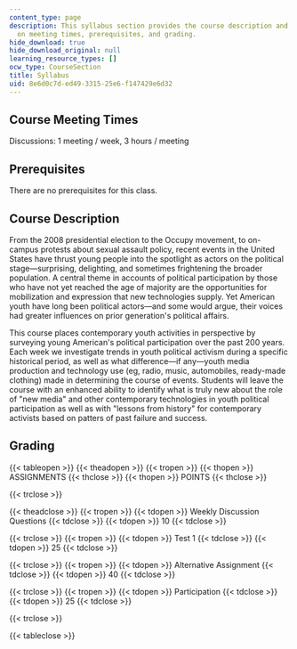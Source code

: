 ```yaml
---
content_type: page
description: This syllabus section provides the course description and information
  on meeting times, prerequisites, and grading.
hide_download: true
hide_download_original: null
learning_resource_types: []
ocw_type: CourseSection
title: Syllabus
uid: 8e6d0c7d-ed49-3315-25e6-f147429e6d32
---
```


Course Meeting Times
--------------------

Discussions: 1 meeting / week, 3 hours / meeting

Prerequisites
-------------

There are no prerequisites for this class.

Course Description
------------------

From the 2008 presidential election to the Occupy movement, to on-campus protests about sexual assault policy, recent events in the United States have thrust young people into the spotlight as actors on the political stage—surprising, delighting, and sometimes frightening the broader population. A central theme in accounts of political participation by those who have not yet reached the age of majority are the opportunities for mobilization and expression that new technologies supply. Yet American youth have long been political actors—and some would argue, their voices had greater influences on prior generation's political affairs.

This course places contemporary youth activities in perspective by surveying young American's political participation over the past 200 years. Each week we investigate trends in youth political activism during a specific historical period, as well as what difference—if any—youth media production and technology use (eg, radio, music, automobiles, ready-made clothing) made in determining the course of events. Students will leave the course with an enhanced ability to identify what is truly new about the role of "new media" and other contemporary technologies in youth political participation as well as with "lessons from history" for contemporary activists based on patters of past failure and success.

Grading
-------

{{< tableopen >}}
{{< theadopen >}}
{{< tropen >}}
{{< thopen >}}
ASSIGNMENTS
{{< thclose >}}
{{< thopen >}}
POINTS
{{< thclose >}}

{{< trclose >}}

{{< theadclose >}}
{{< tropen >}}
{{< tdopen >}}
Weekly Discussion Questions
{{< tdclose >}}
{{< tdopen >}}
10
{{< tdclose >}}

{{< trclose >}}
{{< tropen >}}
{{< tdopen >}}
Test 1
{{< tdclose >}}
{{< tdopen >}}
25
{{< tdclose >}}

{{< trclose >}}
{{< tropen >}}
{{< tdopen >}}
Alternative Assignment
{{< tdclose >}}
{{< tdopen >}}
40
{{< tdclose >}}

{{< trclose >}}
{{< tropen >}}
{{< tdopen >}}
Participation
{{< tdclose >}}
{{< tdopen >}}
25
{{< tdclose >}}

{{< trclose >}}

{{< tableclose >}}